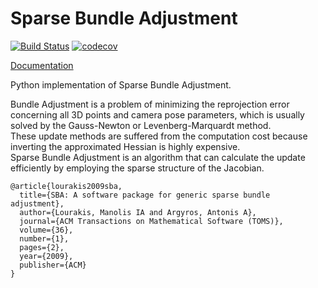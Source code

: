 # Sparse Bundle Adjustment

[![Build Status](https://travis-ci.org/IshitaTakeshi/SBA.svg?branch=develop)](https://travis-ci.org/IshitaTakeshi/SBA)
[![codecov](https://codecov.io/gh/IshitaTakeshi/SBA/branch/develop/graph/badge.svg)](https://codecov.io/gh/IshitaTakeshi/SBA)

[Documentation](https://sparsebundleadjustment.readthedocs.io/en/develop/)

Python implementation of Sparse Bundle Adjustment.

Bundle Adjustment is a problem of minimizing the reprojection error concerning all 3D points and camera pose parameters, which is usually solved by the Gauss-Newton or Levenberg-Marquardt method.  
These update methods are suffered from the computation cost because inverting the approximated Hessian is highly expensive.  
Sparse Bundle Adjustment is an algorithm that can calculate the update efficiently by employing the sparse structure of the Jacobian.


```
@article{lourakis2009sba,
  title={SBA: A software package for generic sparse bundle adjustment},
  author={Lourakis, Manolis IA and Argyros, Antonis A},
  journal={ACM Transactions on Mathematical Software (TOMS)},
  volume={36},
  number={1},
  pages={2},
  year={2009},
  publisher={ACM}
}
```
